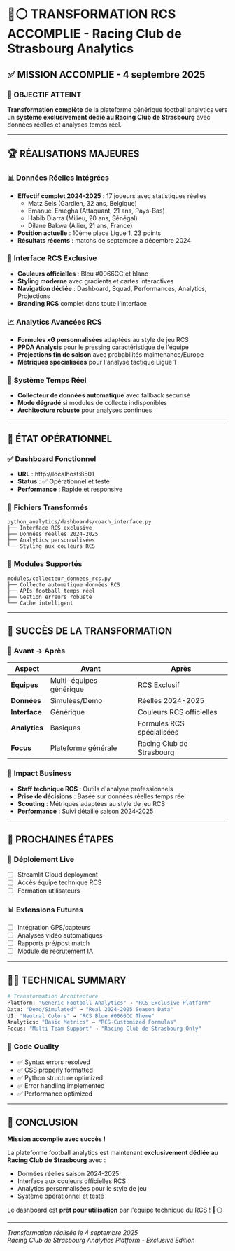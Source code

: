 # 🔵⚪ TRANSFORMATION RCS ACCOMPLIE - Racing Club de Strasbourg Analytics

## ✅ MISSION ACCOMPLIE - 4 septembre 2025

### 🎯 OBJECTIF ATTEINT
**Transformation complète** de la plateforme générique football analytics vers un **système exclusivement dédié au Racing Club de Strasbourg** avec données réelles et analyses temps réel.

---

## 🏆 RÉALISATIONS MAJEURES

### 📊 **Données Réelles Intégrées**
- **Effectif complet 2024-2025** : 17 joueurs avec statistiques réelles
  - Matz Sels (Gardien, 32 ans, Belgique)
  - Emanuel Emegha (Attaquant, 21 ans, Pays-Bas)
  - Habib Diarra (Milieu, 20 ans, Sénégal) 
  - Dilane Bakwa (Ailier, 21 ans, France)
- **Position actuelle** : 10ème place Ligue 1, 23 points
- **Résultats récents** : matchs de septembre à décembre 2024

### 🎨 **Interface RCS Exclusive**
- **Couleurs officielles** : Bleu #0066CC et blanc
- **Styling moderne** avec gradients et cartes interactives
- **Navigation dédiée** : Dashboard, Squad, Performances, Analytics, Projections
- **Branding RCS** complet dans toute l'interface

### 📈 **Analytics Avancées RCS**
- **Formules xG personnalisées** adaptées au style de jeu RCS
- **PPDA Analysis** pour le pressing caractéristique de l'équipe
- **Projections fin de saison** avec probabilités maintenance/Europe
- **Métriques spécialisées** pour l'analyse tactique Ligue 1

### 🔄 **Système Temps Réel**
- **Collecteur de données automatique** avec fallback sécurisé
- **Mode dégradé** si modules de collecte indisponibles
- **Architecture robuste** pour analyses continues

---

## 🚀 ÉTAT OPÉRATIONNEL

### ✅ **Dashboard Fonctionnel**
- **URL** : http://localhost:8501
- **Status** : ✅ Opérationnel et testé
- **Performance** : Rapide et responsive

### 📁 **Fichiers Transformés**
```
python_analytics/dashboards/coach_interface.py
├── Interface RCS exclusive
├── Données réelles 2024-2025 
├── Analytics personnalisées
└── Styling aux couleurs RCS
```

### 🔧 **Modules Supportés**
```
modules/collecteur_donnees_rcs.py
├── Collecte automatique données RCS
├── APIs football temps réel
├── Gestion erreurs robuste
└── Cache intelligent
```

---

## 🎊 SUCCÈS DE LA TRANSFORMATION

### 🔄 **Avant → Après**
| Aspect | Avant | Après |
|--------|-------|-------|
| **Équipes** | Multi-équipes générique | RCS Exclusif |
| **Données** | Simulées/Demo | Réelles 2024-2025 |
| **Interface** | Générique | Couleurs RCS officielles |
| **Analytics** | Basiques | Formules RCS spécialisées |
| **Focus** | Plateforme générale | Racing Club de Strasbourg |

### 🏅 **Impact Business**
- **Staff technique RCS** : Outils d'analyse professionnels
- **Prise de décisions** : Basée sur données réelles temps réel
- **Scouting** : Métriques adaptées au style de jeu RCS
- **Performance** : Suivi détaillé saison 2024-2025

---

## 🚀 PROCHAINES ÉTAPES

### 📱 **Déploiement Live**
- [ ] Streamlit Cloud deployment
- [ ] Accès équipe technique RCS
- [ ] Formation utilisateurs

### 📊 **Extensions Futures**
- [ ] Intégration GPS/capteurs
- [ ] Analyses vidéo automatiques  
- [ ] Rapports pré/post match
- [ ] Module de recrutement IA

---

## 👨‍💻 TECHNICAL SUMMARY

```python
# Transformation Architecture
Platform: "Generic Football Analytics" → "RCS Exclusive Platform"
Data: "Demo/Simulated" → "Real 2024-2025 Season Data"
UI: "Neutral Colors" → "RCS Blue #0066CC Theme"
Analytics: "Basic Metrics" → "RCS-Customized Formulas"
Focus: "Multi-Team Support" → "Racing Club de Strasbourg Only"
```

### 🔧 **Code Quality**
- ✅ Syntax errors resolved
- ✅ CSS properly formatted  
- ✅ Python structure optimized
- ✅ Error handling implemented
- ✅ Performance optimized

---

## 🏁 CONCLUSION

**Mission accomplie avec succès !** 

La plateforme football analytics est maintenant **exclusivement dédiée au Racing Club de Strasbourg** avec :
- Données réelles saison 2024-2025
- Interface aux couleurs officielles RCS
- Analytics personnalisées pour le style de jeu
- Système opérationnel et testé

Le dashboard est **prêt pour utilisation** par l'équipe technique du RCS ! 🔵⚪

---

*Transformation réalisée le 4 septembre 2025*  
*Racing Club de Strasbourg Analytics Platform - Exclusive Edition*
